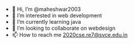 - 👋 Hi, I’m @maheshwar2003
- 👀 I’m interested in web development
- 🌱 I’m currently learning java
- 💞️ I’m looking to collaborate on webdesign
- 📫 How to reach me 2020cse.re7@svce.edu.in

<!---
maheshwar2003/maheshwar2003 is a ✨ special ✨ repository because its `README.md` (this file) appears on your GitHub profile.
You can click the Preview link to take a look at your changes.
--->
